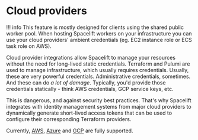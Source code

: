 # Cloud providers

!!! info
    This feature is mostly designed for clients using the shared public worker pool. When hosting Spacelift workers on your infrastructure you can use your cloud providers' ambient credentials (eg. EC2 instance role or ECS task role on AWS).

Cloud provider integrations allow Spacelift to manage your resources without the need for long-lived static credentials. Terraform and Pulumi are used to manage infrastructure, which usually requires credentials. Usually, these are very powerful credentials. Administrative credentials, sometimes. And these can do _a lot of damage_. Typically, you'd provide those credentials statically - think AWS credentials, GCP service keys, etc.

This is dangerous, and against security best practices. That's why Spacelift integrates with identity management systems from major cloud providers to dynamically generate short-lived access tokens that can be used to configure their corresponding Terraform providers.

Currently, [AWS](aws.md), [Azure](azure.md) and [GCP](gcp.md) are fully supported.
